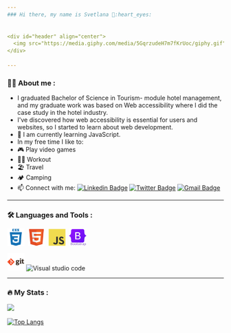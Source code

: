 ```yaml
---
### Hi there, my name is Svetlana 👋:heart_eyes:


<div id="header" align="center">
  <img src="https://media.giphy.com/media/5GqrzudeH7m7fKrUoc/giphy.gif" width="300"/>
</div>

---
```


### :woman_technologist: About me : 
- I graduated  Bachelor of Science in Tourism- module hotel management, and my graduate work was based on Web accessibility where I did the case study in the hotel industry. 
- I've discovered how web accessibility is essential for users and websites, so I started to learn about web development. 
- :dart: I am currently learning JavaScript.
- In my free time I like to: 
- :video_game: Play video games
- :running_woman: Workout 
- :beach_umbrella: Travel
- :camping: Camping
- 📫 Connect with me:
 [![Linkedin Badge](https://img.shields.io/badge/-LinkedIn-blue?style=flat&logo=Linkedin&logoColor=white)](https://www.linkedin.com/in/svetlana-jokic-787432100/)
 [![Twitter Badge](https://img.shields.io/badge/-Twitter-blue?style=flat&logo=twitter&logoColor=white)](https://twitter.com/svetlanajokic)
 [![Gmail Badge](https://img.shields.io/badge/-Gmail-red?style=flat&logo=gmail&logoColor=white)](svetlanajokic95@gmail.com)

---

### :hammer_and_wrench: Languages and Tools :
<img src="https://github.com/devicons/devicon/blob/master/icons/css3/css3-plain-wordmark.svg"  title="CSS3" alt="CSS" width="40" height="40"/>&nbsp;
  <img src="https://github.com/devicons/devicon/blob/master/icons/html5/html5-original.svg" title="HTML5" alt="HTML" width="40" height="40"/>&nbsp;
  <img src="https://github.com/devicons/devicon/blob/master/icons/javascript/javascript-original.svg" title="JavaScript" alt="JavaScript" width="40" height="40"/>&nbsp;
    <img src="https://github.com/devicons/devicon/blob/master/icons/bootstrap/bootstrap-original-wordmark.svg" title="Bootstrap" alt="Bootstrap" width="40" height="40"/>
  
  <img src="https://github.com/devicons/devicon/blob/master/icons/git/git-original-wordmark.svg" title="Git" alt="Git" width="40" height="40"/>
    <img src="https://github.com/devicons/devicon/blob/master/icons/visualstudiocode/visualstudiocode-original-wordmark.svg" title="VS Code" alt="Visual studio code" width="40" height="40"/>
  
  

---

### :fire: My Stats :
<div> <img src="https://github-readme-streak-stats.herokuapp.com?user=Holllyyyy&theme=dracula"/> </div>

[![Top Langs](https://github-readme-stats.vercel.app/api/top-langs/?username=holllyyyy&layout=compact&theme=vision-friendly-dark)](https://github.com/anuraghazra/github-readme-stats)
<!--


- 🔭 I’m currently working on ...
- 🌱 I’m currently learning ...
- 👯 I’m looking to collaborate on ...
- 🤔 I’m looking for help with ...
- 💬 Ask me about ...
 ...
- 😄 Pronouns: ...
- ⚡ Fun fact: ...
-->
